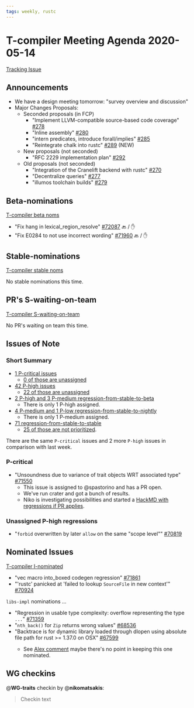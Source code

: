 ```yaml
---
tags: weekly, rustc
---
```


# T-compiler Meeting Agenda 2020-05-14

[Tracking Issue](https://github.com/rust-lang/rust/issues/54818)

## Announcements

- We have a design meeting tomorrow: "survey overview and discussion"
- Major Changes Proposals:
  - Seconded proposals (in FCP)
    - "Implement LLVM-compatible source-based code coverage" [#278](https://github.com/rust-lang/compiler-team/issues/278)
    - "Inline assembly" [#280](https://github.com/rust-lang/compiler-team/issues/280)
    - "intern predicates, introduce forall/implies" [#285](https://github.com/rust-lang/compiler-team/issues/285)
    - "Reintegrate chalk into rustc" [#289](https://github.com/rust-lang/compiler-team/issues/289) (NEW)
  - New proposals (not seconded)
    - "RFC 2229 implementation plan" [#292](https://github.com/rust-lang/compiler-team/issues/292)
  - Old proposals (not seconded)
    - "Integration of the Cranelift backend with rustc" [#270](https://github.com/rust-lang/compiler-team/issues/270)
    - "Decentralize queries" [#277](https://github.com/rust-lang/compiler-team/issues/277)
    - "illumos toolchain builds" [#279](https://github.com/rust-lang/compiler-team/issues/279)

## Beta-nominations

[T-compiler beta noms](https://github.com/rust-lang/rust/issues?utf8=%E2%9C%93&q=label%3Abeta-nominated+label%3AT-compiler)

- "Fix hang in lexical_region_resolve" [#72087](https://github.com/rust-lang/rust/pull/72087) :back: / :hand:
- "Fix E0284 to not use incorrect wording" [#71960](https://github.com/rust-lang/rust/pull/71960) :back: / :hand:


## Stable-nominations

[T-compiler stable noms](https://github.com/rust-lang/rust/issues?utf8=%E2%9C%93&q=label%3Astable-nominated+label%3AT-compiler+)

No stable nominations this time.

## PR's S-waiting-on-team

[T-compiler S-waiting-on-team](https://github.com/rust-lang/rust/pulls?utf8=%E2%9C%93&q=is%3Aopen+label%3AS-waiting-on-team+label%3AT-compiler+)

No PR's waiting on team this time.

## Issues of Note

### Short Summary

- [1 P-critical issues](https://github.com/rust-lang/rust/issues?utf8=%E2%9C%93&q=is%3Aopen+is%3Aissue+label%3AT-compiler+label%3AP-critical+)
  - [0 of those are unassigned](https://github.com/rust-lang/rust/issues?utf8=%E2%9C%93&q=is%3Aopen+is%3Aissue+label%3AT-compiler+label%3AP-critical+no%3Aassignee)
- [42 P-high issues](https://github.com/rust-lang/rust/issues?utf8=%E2%9C%93&q=is%3Aopen+is%3Aissue+label%3AT-compiler+label%3AP-high+)
  - [22 of those are unassigned](https://github.com/rust-lang/rust/issues?utf8=%E2%9C%93&q=is%3Aopen+is%3Aissue+label%3AT-compiler+label%3AP-high+no%3Aassignee)
- [2 P-high and 3 P-medium regression-from-stable-to-beta](https://github.com/rust-lang/rust/labels/regression-from-stable-to-beta)
  - There is only 1 P-high assigned.
- [4 P-medium and 1 P-low regression-from-stable-to-nightly](https://github.com/rust-lang/rust/labels/regression-from-stable-to-nightly)
  - There is only 1 P-medium assigned.
- [71 regression-from-stable-to-stable](https://github.com/rust-lang/rust/labels/regression-from-stable-to-stable)
  - [25 of those are not prioritized](https://github.com/rust-lang/rust/issues?q=is%3Aopen+label%3Aregression-from-stable-to-stable+-label%3AP-critical+-label%3AP-high+-label%3AP-medium+-label%3AP-low).

There are the same `P-critical` issues and 2 more `P-high` issues in comparison with last week.

### P-critical

- "Unsoundness due to variance of trait objects WRT associated type" [#71550](https://github.com/rust-lang/rust/issues/71550)
  - This issue is assigned to @spastorino and has a PR open.
  - We've run crater and got a bunch of results.
  - Niko is investigating possibilities and started a [HackMD with regressions if PR applies](https://hackmd.io/CxycII6iT8iFjbMr0eQcEQ).

### Unassigned P-high regressions

- "`forbid` overwritten by later `allow` on the same "scope level"" [#70819](https://github.com/rust-lang/rust/issues/70819)

## Nominated Issues

[T-compiler I-nominated](https://github.com/rust-lang/rust/issues?q=is%3Aopen+label%3AI-nominated+label%3AT-compiler)

- "vec macro into_boxed codegen regression" [#71861](https://github.com/rust-lang/rust/issues/71861)
- "'rustc' panicked at 'failed to lookup `SourceFile` in new context'" [#70924](https://github.com/rust-lang/rust/issues/70924)

`libs-impl` nominations ...

- "Regression in usable type complexity: overflow representing the type `...`" [#71359](https://github.com/rust-lang/rust/issues/71359)
- "`nth_back()` for `Zip` returns wrong values" [#68536](https://github.com/rust-lang/rust/issues/68536)
- "Backtrace is <unknown> for dynamic library loaded through dlopen using absolute file path for rust >= 1.37.0 on OSX" [#67599](https://github.com/rust-lang/rust/issues/67599)
  - See [Alex comment](https://github.com/rust-lang/rust/issues/67599#issuecomment-628687241) maybe there's no point in keeping this one nominated.

## WG checkins

@**WG-traits** checkin by @**nikomatsakis**:

> Checkin text